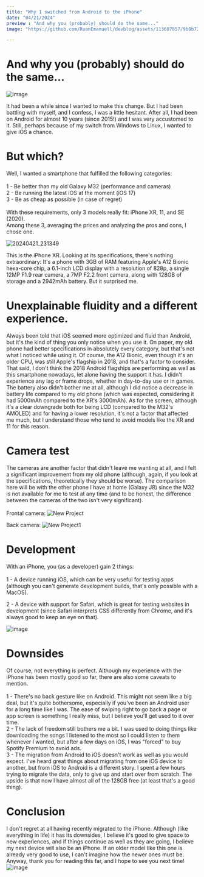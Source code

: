 ```yaml
---
title: "Why I switched from Android to the iPhone"
date: "04/21/2024"
preview : "And why you (probably) should do the same..."
image: "https://github.com/RuanEmanuell/devblog/assets/113607857/9b0b7247-7a59-48c8-8755-53882c7cd506"

---
```


# And why you (probably) should do the same...

![image](https://github.com/RuanEmanuell/devblog/assets/113607857/9b0b7247-7a59-48c8-8755-53882c7cd506)

It had been a while since I wanted to make this change. But I had been battling with myself, and I confess, I was a little hesitant. After all, I had been on Android for almost 10 years (since 2015!) and I was very accustomed to it. Still, perhaps because of my switch from Windows to Linux, I wanted to give iOS a chance.

# But which?

Well, I wanted a smartphone that fulfilled the following categories:
\
\
1 - Be better than my old Galaxy M32 (performance and cameras)\
2 - Be running the latest iOS at the moment (iOS 17)\
3 - Be as cheap as possible (in case of regret)
\
\
With these requirements, only 3 models really fit: iPhone XR, 11, and SE (2020). \
Among these 3, averaging the prices and analyzing the pros and cons, I chose one.

![20240421_231349](https://github.com/RuanEmanuell/devblog/assets/113607857/68ce5818-17c8-4a97-9ec0-4c4da44b6076)

This is the iPhone XR. Looking at its specifications, there's nothing extraordinary: It's a phone with 3GB of RAM featuring Apple's A12 Bionic hexa-core chip, a 6.1-inch LCD display with a resolution of 828p, a single 12MP F1.9 rear camera, a 7MP F2.2 front camera, along with 128GB of storage and a 2942mAh battery. But it surprised me.

# Unexplainable fluidity and a different experience.

Always been told that iOS seemed more optimized and fluid than Android, but it's the kind of thing you only notice when you use it. On paper, my old phone had better specifications in absolutely every category, but that's not what I noticed while using it. Of course, the A12 Bionic, even though it's an older CPU, was still Apple's flagship in 2018, and that's a factor to consider. That said, I don't think the 2018 Android flagships are performing as well as this smartphone nowadays, let alone having the support it has. I didn't experience any lag or frame drops, whether in day-to-day use or in games. \
The battery also didn't bother me at all, although I did notice a decrease in battery life compared to my old phone (which was expected, considering it had 5000mAh compared to the XR's 3000mAh). As for the screen, although it's a clear downgrade both for being LCD (compared to the M32's AMOLED) and for having a lower resolution, it's not a factor that affected me much, but I understand those who tend to avoid models like the XR and 11 for this reason.

# Camera test

The cameras are another factor that didn't leave me wanting at all, and I felt a significant improvement from my old phone (although, again, if you look at the specifications, theoretically they should be worse). The comparison here will be with the other phone I have at home (Galaxy J8) since the M32 is not available for me to test at any time (and to be honest, the difference between the cameras of the two isn't very significant).
\
\
Frontal camera:
![New Project](https://github.com/RuanEmanuell/devblog/assets/113607857/50e90b65-c5c3-4801-8e6e-b49a0f57c610)

Back camera:
![New Project1](https://github.com/RuanEmanuell/devblog/assets/113607857/d5b6b576-b708-46da-8917-c2919e43f1a4)

# Development

With an iPhone, you (as a developer) gain 2 things:
\
\
1 - A device running iOS, which can be very useful for testing apps (although you can't generate development builds, that's only possible with a MacOS).

2 - A device with support for Safari, which is great for testing websites in development (since Safari interprets CSS differently from Chrome, and it's always good to keep an eye on that).

![image](https://github.com/RuanEmanuell/devblog/assets/113607857/35ce21e0-78a3-4c13-a216-bfb3b118c259)

# Downsides

Of course, not everything is perfect. Although my experience with the iPhone has been mostly good so far, there are also some caveats to mention.
\
\
1 - There's no back gesture like on Android. This might not seem like a big deal, but it's quite bothersome, especially if you've been an Android user for a long time like I was. The ease of swiping right to go back a page or app screen is something I really miss, but I believe you'll get used to it over time.\
2 - The lack of freedom still bothers me a bit. I was used to doing things like downloading the songs I listened to the most so I could listen to them whenever I wanted, but after a few days on iOS, I was "forced" to buy Spotify Premium to avoid ads.\
3 - The migration from Android to iOS doesn't work as well as you would expect. I've heard great things about migrating from one iOS device to another, but from iOS to Android is a different story. I spent a few hours trying to migrate the data, only to give up and start over from scratch. The upside is that now I have almost all of the 128GB free (at least that's a good thing).

# Conclusion

I don't regret at all having recently migrated to the iPhone. Although (like everything in life) it has its downsides, I believe it's good to give space to new experiences, and if things continue as well as they are going, I believe my next device will also be an iPhone. If an older model like this one is already very good to use, I can't imagine how the newer ones must be. Anyway, thank you for reading this far, and I hope to see you next time!
![image](https://github.com/RuanEmanuell/devblog/assets/113607857/993e614e-b308-4bd0-8890-ffe7b874caf8)
